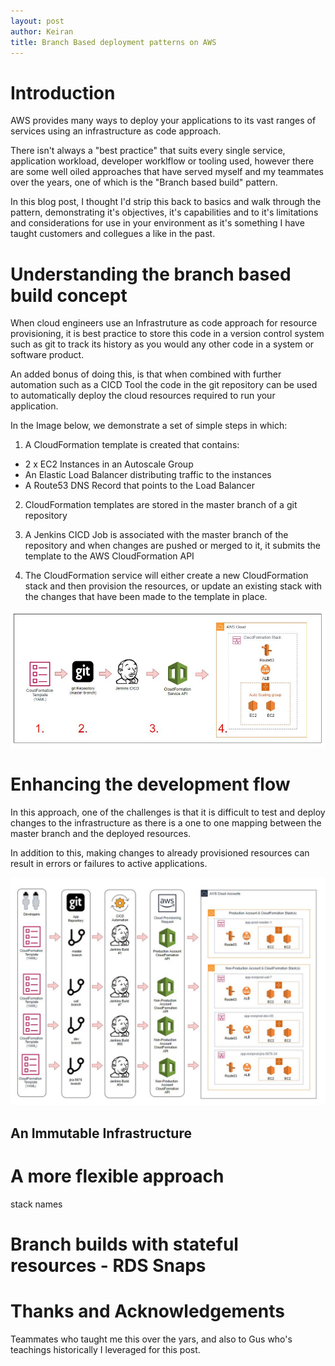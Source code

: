 ```yaml
---
layout: post
author: Keiran
title: Branch Based deployment patterns on AWS
---
```


# Introduction
AWS provides many ways to deploy your applications to its vast ranges of services using an infrastructure as code approach.

There isn't always a "best practice" that suits every single service, application workload, developer worklflow or tooling used, however there are some well oiled approaches that have served myself and my teammates over the years, one of which is the "Branch based build" pattern.

In this blog post, I thought I'd strip this back to basics and walk through the pattern, demonstrating it's objectives, it's capabilities and to it's limitations and considerations for use in your environment as it's something I have taught customers and collegues a like in the past.


# Understanding the branch based build concept

When cloud engineers use an Infrastruture as code approach for resource provisioning, it is best practice to store this code in a version control system such as git to track its history as you would any other code in a system or software product.

An added bonus of doing this, is that when combined with further automation such as a CICD Tool the code in the git repository can be used to automatically deploy the cloud resources required to run your application.

In the Image below, we demonstrate a set of simple steps in which:


1. A CloudFormation template is created that contains:
  * 2 x EC2 Instances in an Autoscale Group
  * An Elastic Load Balancer distributing traffic to the instances
  * A Route53 DNS Record that points to the Load Balancer

2. CloudFormation templates are stored in the master branch of a git repository

3. A Jenkins CICD Job is associated with the master branch of the repository and when changes are pushed or merged to it, it submits the template to the AWS CloudFormation API


4. The CloudFormation service will either create a new CloudFormation stack and then provision the resources, or update an existing stack with the changes that have been made to the template in place.



![](img/Basic-CFN-Pipeline.jpg)




# Enhancing the development flow
In this approach, one of the challenges is that it is difficult to test and deploy changes to the infrastructure as there is a one to one mapping between the master branch and the deployed resources.

In addition to this, making changes to already provisioned resources can result in errors or failures to active applications.



![](img/Branch-To-Build-Mapping.jpg)




## An Immutable Infrastructure 

# A more flexible approach

stack names


# Branch builds with stateful resources - RDS Snaps


# Thanks and Acknowledgements
Teammates who taught me this over the yars, and also to Gus who's teachings historically I leveraged for this post.